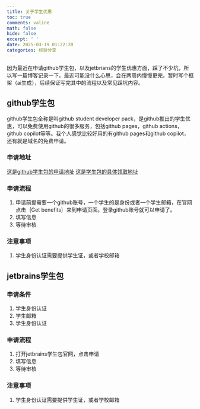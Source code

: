 ```yaml
---
title: 关于学生优惠
toc: true
comments: valine
math: false
hide: false
excerpt: ' '
date: 2025-03-19 01:22:20
categories: 经验分享
---
```

因为最近在申请github学生包，以及jetbrians的学生优惠方面，踩了不少坑，所以写一篇博客记录一下。最近可能没什么心思，会在两周内慢慢更完。暂时写个框架（ai生成），后续保证写完其中的流程以及常见踩坑内容。

## github学生包

github学生包全称是叫github student developer pack，是github推出的学生优惠，可以免费使用github的很多服务，包括github pages，github actions，github copilot等等。我个人感觉比较好用的有github pages和github copilot，还有就是域名的免费申请。

### 申请地址

[这是github学生包的申请地址](https://education.github.com/)
[这是学生包的具体领取地址](https://education.github.com/pack)

### 申请流程

1. 申请前提需要一个github账号，一个学生的是身份或者一个学生邮箱，在官网点击｛Get benefits｝来到申请页面。登录github账号就可以申请了。
2. 填写信息
3. 等待审核

### 注意事项

1. 学生身份认证需要提供学生证，或者学校邮箱

## jetbrains学生包

### 申请条件

1. 学生身份认证
2. 学生邮箱
3. 学生身份认证


### 申请流程

1. 打开jetbrains学生包官网，点击申请
2. 填写信息
3. 等待审核

### 注意事项

1. 学生身份认证需要提供学生证，或者学校邮箱